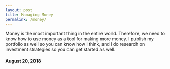 ```yaml
---
layout: post
title: Managing Money
permalink: /money/
---
```


Money is the most important thing in the entire world. Therefore, we need to know how to use money as a tool for making more money. I publish my portfolio as well so you can know how I think, and I do research on investment strategies so you can get started as well.

#### August 20, 2018


